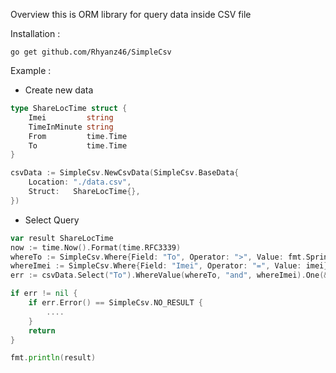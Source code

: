 Overview
this is ORM library for query data inside CSV file 

Installation :
```
go get github.com/Rhyanz46/SimpleCsv
```

Example :

- Create new data
```go
type ShareLocTime struct {
    Imei         string
    TimeInMinute string
    From         time.Time
    To           time.Time
}

csvData := SimpleCsv.NewCsvData(SimpleCsv.BaseData{
    Location: "./data.csv",
    Struct:   ShareLocTime{},
})
```

- Select Query

```go
var result ShareLocTime
now := time.Now().Format(time.RFC3339)
whereTo := SimpleCsv.Where{Field: "To", Operator: ">", Value: fmt.Sprintf("%v", now)}
whereImei := SimpleCsv.Where{Field: "Imei", Operator: "=", Value: imei}
err := csvData.Select("To").WhereValue(whereTo, "and", whereImei).One(&result)

if err != nil {
    if err.Error() == SimpleCsv.NO_RESULT {
        ....
    }
    return
}

fmt.println(result)
```
